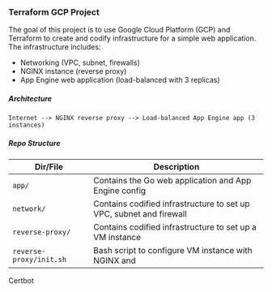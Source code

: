### Terraform GCP Project
The goal of this project is to use Google Cloud Platform (GCP) and Terraform to
create and codify infrastructure for a simple web application. The
infrastructure includes:
- Networking (VPC, subnet, firewalls)
- NGINX instance (reverse proxy)
- App Engine web application (load-balanced with 3 replicas)

##### Architecture
```
Internet --> NGINX reverse proxy --> Load-balanced App Engine app (3 instances)
```

##### Repo Structure
Dir/File | Description
--- | ---
`app/` | Contains the Go web application and App Engine config
`network/` | Contains codified infrastructure to set up VPC, subnet and firewall
`reverse-proxy/` | Contains codified infrastructure to set up a VM instance
`reverse-proxy/init.sh` | Bash script to configure VM instance with NGINX and
Certbot
